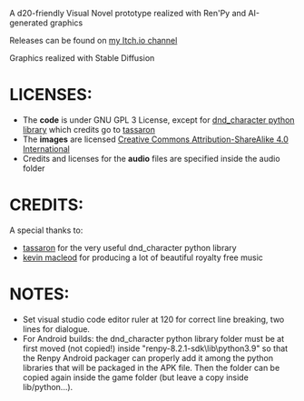 A d20-friendly Visual Novel prototype realized with Ren'Py and AI-generated graphics

Releases can be found on [my Itch.io channel](https://sprintingkiwi.itch.io/)

Graphics realized with Stable Diffusion

# LICENSES:
* The **code** is under GNU GPL 3 License, except for [dnd_character python library](https://github.com/tassaron/dnd-character) which credits go to [tassaron](https://github.com/tassaron)
* The **images** are licensed [Creative Commons Attribution-ShareAlike 4.0 International](https://creativecommons.org/licenses/by-sa/4.0/)
* Credits and licenses for the **audio** files are specified inside the audio folder

# CREDITS:
A special thanks to:
* [tassaron](https://github.com/tassaron) for the very useful dnd_character python library
* [kevin macleod](https://incompetech.com/music/royalty-free/music.html) for producing a lot of beautiful royalty free music

# NOTES:
* Set visual studio code editor ruler at 120 for correct line breaking, two lines for dialogue.
* For Android builds: the dnd_character python library folder must be at first moved (not copied!) inside "renpy-8.2.1-sdk\lib\python3.9" so that the Renpy Android packager can properly add it among the python libraries that will be packaged in the APK file. Then the folder can be copied again inside the game folder (but leave a copy inside lib/python...).
